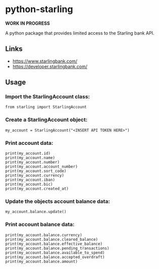 # python-starling
**WORK IN PROGRESS**

A python package that provides limited access to the Starling bank API.

## Links

* https://www.starlingbank.com/
* https://developer.starlingbank.com/

## Usage
### Import the StarlingAccount class:
```
from starling import StarlingAccount
```

### Create a StarlingAccount object:
```
my_account = StarlingAccount("<INSERT API TOKEN HERE>")
```

### Print account data:
```
print(my_account.id)
print(my_account.name)
print(my_account.number)
print(my_account.account_number)
print(my_account.sort_code)
print(my_account.currency)
print(my_account.iban)
print(my_account.bic)
print(my_account.created_at)
```

### Update the objects account balance data:
```
my_account.balance.update()
```

### Print account balance data:
```
print(my_account.balance.currency)
print(my_account.balance.cleared_balance)
print(my_account.balance.effective_balance)
print(my_account.balance.pending_transactions)
print(my_account.balance.available_to_spend)
print(my_account.balance.accepted_overdraft)
print(my_account.balance.amount)
```
